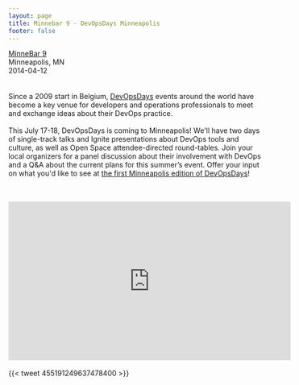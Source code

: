 ```yaml
---
layout: page
title: Minnebar 9 - DevOpsDays Minneapolis
footer: false
---
```


<a href="http://sessions.minnestar.org/sessions/163">MinneBar 9</a><br>
Minneapolis, MN<br>
2014-04-12<br>
<br><br>
Since a 2009 start in Belgium, <a href="http://devopsdays.org">DevOpsDays</a> events around the world have become a key venue for developers and operations professionals to meet and exchange ideas about their DevOps practice.
<br><br>
This July 17-18, DevOpsDays is coming to Minneapolis! We'll have two days of single-track talks and Ignite presentations about DevOps tools and culture, as well as Open Space attendee-directed round-tables. Join your local organizers for a panel discussion about their involvement with DevOps and a Q&A about the current plans for this summer’s event. Offer your input on what you'd like to see at <a href="http://devopsdays.org/events/2014-minneapolis/">the first Minneapolis edition of DevOpsDays</a>!

<br>
<br>

<iframe width="560" height="315" src="https://www.youtube.com/embed/YcyEjz4UC2k" frameborder="0" allowfullscreen></iframe>

<br>
<br>
{{< tweet 455191249637478400 >}}
